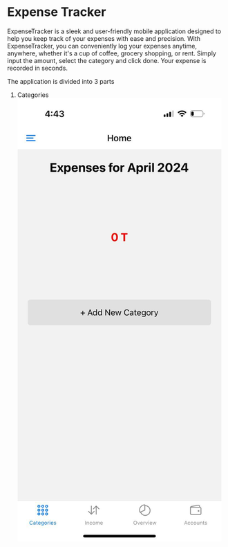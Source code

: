 # Expense Tracker
ExpenseTracker is a sleek and user-friendly mobile application designed to help you keep track of your expenses with ease and precision.
With ExpenseTracker, you can conveniently log your expenses anytime, anywhere, whether it's a cup of coffee, grocery shopping, or rent. Simply input the amount, select the category and click done. Your expense is recorded in seconds. 

The application is divided into 3 parts
1. Categories
   ![first](Images/categories_Initial.jpg)
   
